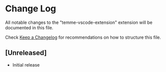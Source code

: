 # Change Log
All notable changes to the "temme-vscode-extension" extension will be documented in this file.

Check [Keep a Changelog](http://keepachangelog.com/) for recommendations on how to structure this file.

## [Unreleased]
- Initial release
